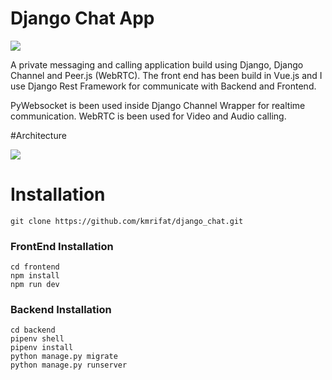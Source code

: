# Django Chat App

![](https://github.com/kmrifat/django_chat/blob/master/django-chat-app.gif?raw=true)

A private messaging and calling application build using Django, Django Channel and Peer.js (WebRTC).
The front end has been build in Vue.js and I use Django Rest Framework for communicate with Backend and Frontend.  

PyWebsocket is been used inside Django Channel Wrapper for realtime communication. 
WebRTC is been used for Video and Audio calling.


#Architecture

![](https://github.com/kmrifat/django_chat/blob/master/chat_app.drawio.png?raw=true)

# Installation
```
git clone https://github.com/kmrifat/django_chat.git
```

### FrontEnd Installation
```
cd frontend
npm install
npm run dev
```

### Backend Installation
```
cd backend
pipenv shell
pipenv install
python manage.py migrate
python manage.py runserver
```
